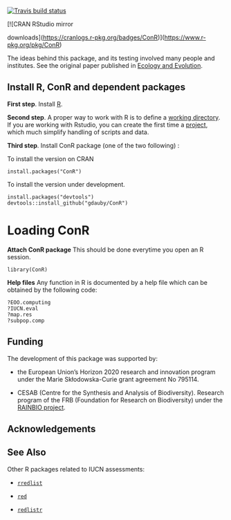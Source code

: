 
<!-- badges: start -->

[![Travis build
status](https://travis-ci.com/gdauby/ConR.svg?branch=master)](https://travis-ci.com/gdauby/ConR)
<!-- badges: end --> [![CRAN RStudio mirror
downloads](https://cranlogs.r-pkg.org/badges/ConR)](https://www.r-pkg.org/pkg/ConR)

The ideas behind this package, and its testing involved many people and
institutes. See the original paper published in [Ecology and
Evolution](https://onlinelibrary.wiley.com/doi/full/10.1002/ece3.3704).

## Install R, ConR and dependent packages

**First step**. Install [R](https://cran.r-project.org/).

**Second step**. A proper way to work with R is to define a [working
directory](https://bookdown.org/ndphillips/YaRrr/the-working-directory.html).
If you are working with Rstudio, you can create the first time a
[project](https://bookdown.org/ndphillips/YaRrr/projects-in-rstudio.html),
which much simplify handling of scripts and data.

**Third step**. Install ConR package (one of the two following) :

To install the version on CRAN

    install.packages("ConR")

To install the version under development.

    install.packages("devtools")
    devtools::install_github("gdauby/ConR")

# Loading ConR

**Attach ConR package** This should be done everytime you open an R
session.

    library(ConR)

**Help files** Any function in R is documented by a help file which can
be obtained by the following code:

    ?EOO.computing
    ?IUCN.eval
    ?map.res
    ?subpop.comp

## Funding

The development of this package was supported by:

  - the European Union’s Horizon 2020 research and innovation program
    under the Marie Skłodowska-Curie grant agreement No 795114.

  - CESAB (Centre for the Synthesis and Analysis of Biodiversity).
    Research program of the FRB (Foundation for Research on
    Biodiversity) under the [RAINBIO
    project](https://gdauby.github.io/rainbio/index.html).

## Acknowledgements

## See Also

Other R packages related to IUCN assessments:

  - [`rredlist`](https://cran.r-project.org/web/packages/rredlist/rredlist.pdf)

  - [`red`](https://cran.r-project.org/web/packages/red/red.pdf)

  - [`redlistr`](https://cran.r-project.org/web/packages/redlistr/redlistr.pdf)
